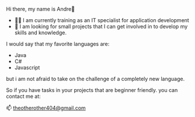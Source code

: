 Hi there, my name is Andre👋
- 👨‍🎓 I am currently training as an IT specialist for application development
- 🔭 I am looking for small projects that I can get involved in to develop my skills and knowledge.

I would say that my favorite languages are:
  - Java
  - C#
  - Javascript

but i am not afraid to take on the challenge of a completely new language.

So if you have tasks in your projects that are beginner friendly. you can contact me at:

📫 theotherother404@gmail.com
  
   
<!--
**TheOtherOther/TheOtherOther** is a ✨ _special_ ✨ repository because its `README.md` (this file) appears on your GitHub profile.

Here are some ideas to get you started:


- 🌱 I’m currently learning ...
- 👯 I’m looking to collaborate on ...
- 🤔 I’m looking for help with ...
- 💬 Ask me about ...
- 📫 How to reach me: ...
- 😄 Pronouns: ...
- ⚡ Fun fact: ...
-->
